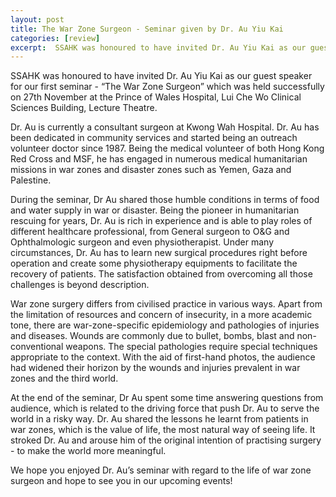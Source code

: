 ```yaml
---
layout: post
title: The War Zone Surgeon - Seminar given by Dr. Au Yiu Kai
categories: [review]
excerpt:  SSAHK was honoured to have invited Dr. Au Yiu Kai as our guest speaker for our first seminar - “The War Zone Surgeon” which was held successfully on 27th November at the Prince of Wales Hospital, Lui Che Wo Clinical Sciences Building, Lecture Theatre ...
---
```


SSAHK was honoured to have invited Dr. Au Yiu Kai as our guest speaker for our first seminar - “The War Zone Surgeon” which was held successfully on 27th November at the Prince of Wales Hospital, Lui Che Wo Clinical Sciences Building, Lecture Theatre.

 Dr. Au is currently a consultant surgeon at Kwong Wah Hospital. Dr. Au has been dedicated in community services and started being an outreach volunteer doctor since 1987. Being the medical volunteer of both Hong Kong Red Cross and MSF, he has engaged in numerous medical humanitarian missions in war zones and disaster zones such as Yemen, Gaza and Palestine.

During the seminar, Dr Au shared those humble conditions in terms of food and water supply in war or disaster. Being the pioneer in humanitarian rescuing for years, Dr. Au is rich in experience and is able to play roles of different healthcare professional, from General surgeon to O&G and Ophthalmologic surgeon and even physiotherapist. Under many circumstances, Dr. Au has to learn new surgical procedures right before operation and create some physiotherapy equipments to facilitate the recovery of patients. The satisfaction obtained from overcoming all those challenges is beyond description.

War zone surgery differs from civilised practice in various ways. Apart from the limitation of resources and concern of insecurity, in a more academic tone, there are war-zone-specific epidemiology and pathologies of injuries and diseases. Wounds are commonly due to bullet, bombs, blast and non-conventional weapons. The special pathologies require special techniques appropriate to the context. With the aid of first-hand photos, the audience had widened their horizon by the wounds and injuries prevalent in war zones and the third world.

At the end of the seminar, Dr Au spent some time answering questions from audience, which is related to the driving force that push Dr. Au to serve the world in a risky way. Dr. Au shared the lessons he learnt from patients in war zones, which is the value of life, the most natural way of seeing life. It stroked Dr. Au and arouse him of the original intention of practising surgery - to make the world more meaningful.

We hope you enjoyed Dr. Au’s seminar with regard to the life of war zone surgeon and hope to see you in our upcoming events!
